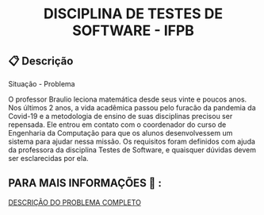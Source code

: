 <h1 align="center">
  DISCIPLINA DE TESTES DE SOFTWARE - IFPB
</h1>


## :clipboard: Descrição

Situação - Problema

O professor Braulio leciona matemática desde seus vinte e poucos anos. Nos últimos 2 anos, a vida acadêmica passou pelo furacão da pandemia da Covid-19 e a 
metodologia de ensino de suas disciplinas precisou ser repensada. Ele entrou em contato com o coordenador do curso de Engenharia da Computação para que os alunos 
desenvolvessem um sistema para ajudar nessa missão. Os requisitos foram definidos com ajuda da professora da disciplina Testes de Software, e quaisquer dúvidas 
devem ser esclarecidas por ela.

## PARA MAIS INFORMAÇÕES 🧐 :
[DESCRIÇÃO DO PROBLEMA COMPLETO](https://docs.google.com/document/d/1WCZnFEuW7HzXhjU7-qWtuQvBgcAx7-WT1hZjbdrqT4I/edit#)



